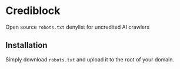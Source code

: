 # Crediblock

Open source `robots.txt` denylist for uncredited AI crawlers

## Installation

Simply download `robots.txt` and upload it to the root of your domain.
